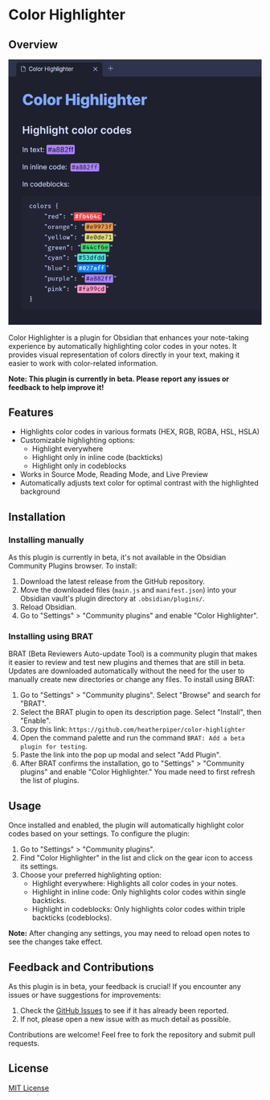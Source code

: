 # Color Highlighter

## Overview

![Color Highlighter in Obsidian](images/example.png)

Color Highlighter is a plugin for Obsidian that enhances your note-taking experience by automatically highlighting color codes in your notes. It provides visual representation of colors directly in your text, making it easier to work with color-related information.

**Note: This plugin is currently in beta. Please report any issues or feedback to help improve it!**

## Features

- Highlights color codes in various formats (HEX, RGB, RGBA, HSL, HSLA)
- Customizable highlighting options:
  - Highlight everywhere
  - Highlight only in inline code (backticks)
  - Highlight only in codeblocks
- Works in Source Mode, Reading Mode, and Live Preview
- Automatically adjusts text color for optimal contrast with the highlighted background

## Installation

### Installing manually

As this plugin is currently in beta, it's not available in the Obsidian Community Plugins browser. To install:

1. Download the latest release from the GitHub repository.
2. Move the downloaded files (`main.js` and `manifest.json`) into your Obsidian vault's plugin directory at `.obsidian/plugins/`.
3. Reload Obsidian.
4. Go to "Settings" > "Community plugins" and enable "Color Highlighter".

### Installing using BRAT

BRAT (Beta Reviewers Auto-update Tool) is a community plugin that makes it easier to review and test new plugins and themes that are still in beta. Updates are downloaded automatically without the need for the user to manually create new directories or change any files. To install using BRAT:

1. Go to "Settings" > "Community plugins". Select "Browse" and search for "BRAT".
2. Select the BRAT plugin to open its description page. Select "Install", then "Enable".
3. Copy this link: `https://github.com/heatherpiper/color-highlighter`
4. Open the command palette and run the command `BRAT: Add a beta plugin for testing`.
5. Paste the link into the pop up modal and select "Add Plugin".
6. After BRAT confirms the installation, go to "Settings" > "Community plugins" and enable "Color Highlighter." You made need to first refresh the list of plugins.

## Usage

Once installed and enabled, the plugin will automatically highlight color codes based on your settings. To configure the plugin:

1. Go to "Settings" > "Community plugins".
2. Find "Color Highlighter" in the list and click on the gear icon to access its settings.
3. Choose your preferred highlighting option:
   - Highlight everywhere: Highlights all color codes in your notes.
   - Highlight in inline code: Only highlights color codes within single backticks.
   - Highlight in codeblocks: Only highlights color codes within triple backticks (codeblocks).

**Note:** After changing any settings, you may need to reload open notes to see the changes take effect.

## Feedback and Contributions

As this plugin is in beta, your feedback is crucial! If you encounter any issues or have suggestions for improvements:

1. Check the [GitHub Issues](https://github.com/heatherpiper/color-highlighter/issues) to see if it has already been reported.
2. If not, please open a new issue with as much detail as possible.

Contributions are welcome! Feel free to fork the repository and submit pull requests.

## License

[MIT License](LICENSE)
